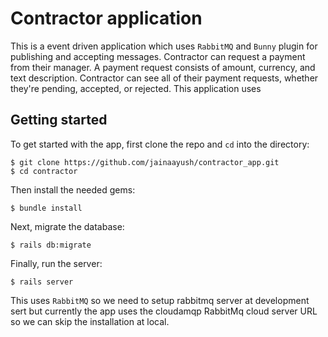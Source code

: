 # Contractor application

This is a event driven application which uses `RabbitMQ` and `Bunny` plugin for publishing and accepting messages. Contractor can request a payment from their manager. A payment request consists of amount, currency, and text description. Contractor can see all of their payment requests, whether they're pending, accepted, or rejected. This application uses 

## Getting started


To get started with the app, first clone the repo and `cd` into the directory:

```
$ git clone https://github.com/jainaayush/contractor_app.git
$ cd contractor
```

Then install the needed gems:

```
$ bundle install
```

Next, migrate the database:

```
$ rails db:migrate
```

Finally, run the server:

```
$ rails server
```
This uses `RabbitMQ` so we need to setup rabbitmq server at development sert but currently the app uses the cloudamqp RabbitMq cloud server URL so we can skip the installation at local.
